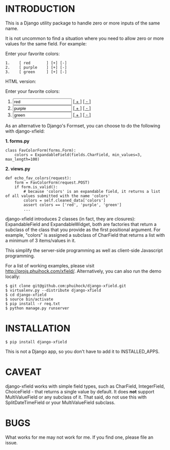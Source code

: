 INTRODUCTION
===========
This is a Django utility package to handle zero or more inputs of the same name.

It is not uncommon to find a situation where you need to allow zero or more values for the same field. For example:

Enter your favorite colors:

    1.    [ red       ] [+] [-]
    2.    [ purple    ] [+] [-]
    3.    [ green     ] [+] [-]

HTML version:
    <p>Enter your favorite colors:
        <ol>
            <li>
                <input type="text" name="colors" value="red"></input> <a href="javascript: void(0)">[ + ]</a>&nbsp;<a href="javascript: void(0)">[ - ]</a>
            </li>
            <li>
                <input type="text" name="colors" value="purple"></input> <a href="javascript: void(0)">[ + ]</a>&nbsp;<a href="javascript: void(0)">[ - ]</a>
            </li>
            <li>
                <input type="text" name="colors" value="green"></input> <a href="javascript: void(0)">[ + ]</a>&nbsp;<a href="javascript: void(0)">[ - ]</a>
            </li>
        </ol>
    </p>

As an alternative to Django's Formset, you can choose to do the following with django-xfield:

**1. forms.py**

    class FavColorForm(forms.Form):
        colors = ExpandableField(fields.CharField, min_values=3, max_length=100)

**2. views.py**

    def echo_fav_colors(request):
        form = FavColorForm(request.POST)
        if form.is_valid():
            # because 'colors' is an expandable field, it returns a list of all values submitted with the name 'colors'
            colors = self.cleaned_data['colors']
            assert colors == ['red', 'purple', 'green']
            ...

django-xfield introduces 2 classes (in fact, they are closures): ExpandableField and ExpandableWidget, both are factories that return a subclass
of the class that you provide as the first positional argument. For example, "colors" is assigned a subclass of CharField that
returns a list with a minimum of 3 items/values in it.

This simplify the server-side programming as well as client-side Javascript programming.

For a list of working examples, please visit http://projs.phuihock.com/xfield/. Alternatively, you can also run the demo locally:

    $ git clone git@github.com:phuihock/django-xfield.git
    $ virtualenv.py --distribute django-xfield
    $ cd django-xfield
    $ source bin/activate
    $ pip install -r req.txt
    $ python manage.py runserver


INSTALLATION
============
    $ pip install django-xfield

This is not a Django app, so you don't have to add it to INSTALLED_APPS.


CAVEAT
======
django-xfield works with simple field types, such as CharField, IntegerField, ChoiceField - that returns a single value by default. It does **not**
support MultiValueField or any subclass of it. That said, do not use this with SplitDateTimeField or your MultiValueField subclass.


BUGS
====
What works for me may not work for me. If you find one, please file an issue.
